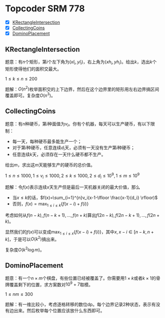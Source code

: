 # Topcoder SRM 778

+ [x] [KRectangleIntersection](https://community.topcoder.com/stat?c=problem_statement&pm=15899&rd=17805)
+ [x] [CollectingCoins](https://community.topcoder.com/stat?c=problem_statement&pm=15944&rd=17805)
+ [x] [DominoPlacement](https://community.topcoder.com/stat?c=problem_statement&pm=15896&rd=17805)

## KRectangleIntersection

题意：有$n$个矩形，第$i$个左下角为$(xl_i,yl_i)$，右上角为$(xh_i,yh_i)$。给出$k$，选出$k$个矩形使得他们的面积交最大。

$1 \le k \le n \le 200$

题解：$O(n^2)$枚举面积交的上下边界，然后在这个边界里的矩形用左右边界搞区间覆盖即可。复杂度$O(n^3)$。

## CollectingCoins

题意：有$n$种硬币，第$i$种面值为$v_i$。你有个机器，每天可以生产硬币，有以下限制：

+ 每一天，每种硬币最多能生产一个；
+ 对于第$i$种硬币，任意连续$d_i$天，必须有一天没有生产第$i$种硬币；
+ 任意连续$k$天，必须存在一天什么硬币都不生产。

给出$m$，求出这$m$天能够生产的硬币的总价值。

$1 \le n \le 1000, 1 \le v_i \le 1000, 2 \le k \le 1000, 2 \le d_i \le 10^9, 1 \le m \le 10^9$

题解：令$f(x)$表示连续$x$天生产但是最后一天机器关闭的最大价值，那么

+ 当$x \le k$的话，$f(x)=\sum_{i=1}^{n}v_i(x-1-\lfloor \frac{x-1}{d_i} \rfloor)$
+ 否则，$f(x)=\max_{1 \le i \le k} \{f(x-i) + f(i)\}$

考虑如何从$f(n-k),f(n-k+1),\dots,f(n+k)$算出$f(2n-k),f(2n-k+1),\dots,f(2n+k)$。

显然我们的$f(x)$可以变成$\max_{1 \le i \le x} \{f(x-i) + f(i)\}$，其中$x,x-i \in [n-k,n+k]$，于是可以$O(k^2)$搞出来。

复杂度$O(k^2 \log m)$。

## DominoPlacement

题意：有一个$n \times m$个棋盘，有些位置已经被覆盖了。你需要用$1 \times k$或者$k \times 1$的骨牌覆盖剩下的位置，求方案数对$10^9+7$取模。

$1 \le nm \le 300$

题解：有一维比较小，考虑逐格转移的数位dp。每个边界记录$2$种状态，表示有没有边出来。然后枚举每个位置应该放什么东西即可。
